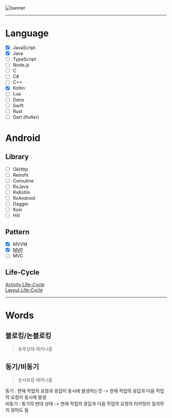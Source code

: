 ![banner](https://raw.githubusercontent.com/sungbin5304/Today-I-Learned/master/banner.png)

-----

# Language
- [x] JavaScript
- [x] Java
- [ ] TypeScript
- [ ] Node.js
- [ ] C
- [ ] C#
- [ ] C++
- [x] Kotlin
- [ ] Lua
- [ ] Deno
- [ ] Swift
- [ ] Rust
- [ ] Dart (flutter)

# Android 
## Library
- [ ] OkHttp
- [ ] Retrofit
- [ ] Coroutine
- [ ] RxJava
- [ ] RxKotlin
- [ ] RxAndroid
- [ ] Dagger
- [ ] Koin
- [ ] Hilt

## Pattern 
- [x] MVVM
- [x] [MVP](https://github.com/sungbin5304/Android-Study/tree/master/pattern/MVP)
- [ ] MVC

## Life-Cycle

[Activity Life-Cycle](https://raw.githubusercontent.com/sungbin5304/Today-I-Learned/master/images/Activity%20Life-Cycle.png)<br>
[Layout Life-Cycle](https://raw.githubusercontent.com/sungbin5304/Today-I-Learned/master/images/Layout%20Life-Cycle.png)

-----

# Words
## 블로킹/논블로킹
> 유후상태 매커니즘

## 동기/비동기
> 순서보장 매커니즘

동기 : 현재 작업의 요청과 응답이 동시에 발생하는것 -> 현재 작업의 응답과 다음 작업의 요청이 동시에 발생<br>
비동기 : 동기의 반대 상태 -> 현재 작업의 응답과 다음 작업의 요청의 타이밍이 일치하지 않아도 됨

